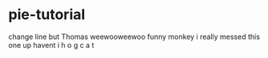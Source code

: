 # pie-tutorial
change line but Thomas weewooweewoo
funny monkey
i really messed this one up havent i
h
 o
   g
   c
  a
t
